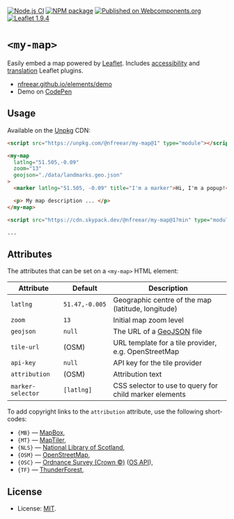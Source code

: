 
[![Node.js CI][ci-img]][ci]
[![NPM package][npm-img]][npm]
[![Published on Webcomponents.org][wc-img]][wc]
[![Leaflet 1.9.4][leaflet-img]][leaflet]

# `<my-map>` #

Easily embed a map powered by [Leaflet][]. Includes [accessibility][myp] and [translation][myp] Leaflet plugins.

* [nfreear.github.io/elements/demo][demo]
* Demo on [CodePen][]

## Usage

Available on the [Unpkg][] CDN:

```html
<script src="https://unpkg.com/@nfreear/my-map@1" type="module"></script>

<my-map
  latlng="51.505,-0.09"
  zoom="13"
  geojson="./data/landmarks.geo.json"
>
  <marker latlng="51.505, -0.09" title="I'm a marker">Hi, I'm a popup!</marker>

  <p> My map description ... </p>
</my-map>
```

```html
<script src="https://cdn.skypack.dev/@nfreear/my-map@1?min" type="module"></script>

...
```

## Attributes

The attributes that can be set on a `<my-map>` HTML element:

| Attribute    | Default  | Description                                       |
|--------------|----------|---------------------------------------------------|
| `latlng`     |`51.47,-0.005`|Geographic centre of the map (latitude, longitude)|
| `zoom`       | `13`   | Initial map zoom level                              |
| `geojson`    | `null` | The URL of a [GeoJSON][] file                       |
| `tile-url`   | (OSM)  | URL template for a tile provider, e.g. OpenStreetMap|
| `api-key`    | `null` | API key for the tile provider                       |
| `attribution`| (OSM)  | Attribution text                                    |
|`marker-selector`|`[latlng]`|CSS selector to use to query for child marker elements|

To add copyright links to the `attribution` attribute, use the following short-codes:

* `{MB}`  — [MapBox](https://www.mapbox.com),
* `{MT}`  — [MapTiler](https://www.maptiler.com/copyright/),
* `{NLS}` — [National Library of Scotland](https://maps.nls.uk/projects/api/),
* `{OSM}` — [OpenStreetMap](https://www.openstreetmap.org/copyright),
* `{OSC}`  — [Ordnance Survey (Crown &copy;)][oslegal] ([OS API][]),
* `{TF}`  — [ThunderForest](https://www.thunderforest.com/),

## License

* License: [MIT][].

[ci]: https://github.com/nfreear/elements/actions/workflows/node.js.yml
[ci-img]: https://github.com/nfreear/elements/actions/workflows/node.js.yml/badge.svg
[wc]: https://www.webcomponents.org/element/@nfreear/my-map
[wc-img]: https://img.shields.io/badge/webcomponents.org-published-blue.svg
[leaflet-img]: https://img.shields.io/badge/leaflet-1.9.4-green.svg?style=flat
[codepen]: https://codepen.io/nfreear/pen/KKeJKov
[demo]: https://nfreear.github.io/elements/demo/
[mit]: https://github.com/nfreear/elements/blob/main/LICENSE.txt
[npm]: https://www.npmjs.com/package/@nfreear/my-map
[npm-img]: https://img.shields.io/npm/v/%40nfreear/my-map
[unpkg]: https://unpkg.com
  "A fast, global content delivery network for everything on npm"
[up-cdn]: https://unpkg.com/@nfreear/my-map@1/index.js
[skypack]: https://cdn.skypack.dev
  "A JavaScript Delivery Network for modern web apps"
[leaflet]: https://leafletjs.com/
[myp]: https://github.com/nfreear/leaflet.plugins
  "A collection of accessibility and localisation/ translation plugins for Leaflet"
[geojson]: https://geojson.org/
[oslegal]: https://osdatahub.os.uk/legal/overview
[os api]: https://osdatahub.os.uk/docs/wmts/technicalSpecification
